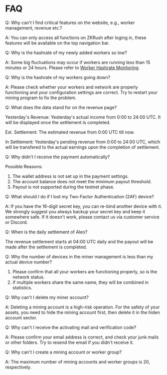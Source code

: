 # FAQ

Q: Why can’t I find critical features on the website, e.g., worker management, revenue etc.?

A: You can only access all functions on ZKRush after loging in, these features will be available on the top navigation bar.  



Q: Why is the hashrate of my newly added workers so low?

A: Some big fluctuations may occur if workers are running less than 15 minutes or 24 hours. Please refer to [Worker Hashrate Monitoring](en/_document/miner_hashrate.md).



Q: Why is the hashrate of my workers going down?

A: Please check whether your workers and network are properly functioning and your configuration settings are correct. Try to restart your mining program to fix the problem.  



Q: What does the data stand for on the revenue page? 

Yesterday's Revenue: Yesterday's actual income from 0:00 to 24:00 UTC. It will be displayed once the settlement is completed.

Est. Settlement: The estimated revenue from 0:00 UTC till now.

In Settlement: Yesterday's pending revenue from 0:00 to 24:00 UTC, which will be transfered to the actual earnings upon the completion of settlement.  



Q: Why didn't I receive the payment automatically? 

Possible Reasons:

1. The wallet address is not set up in the payment settings.
2. The account balance does not meet the minimum payout threshold.
3. Payout is not supported during the testnet phase.  



Q: What should I do if I lost my Two-Factor Authentication (2AF) device?

A: If you have the 16-digit secret key, you can re-bind another device with it. We strongly suggest you always backup your secret key and keep it somewhere safe. If it doesn't work, please contact us via customer service or Discord.  



Q: When is the daily settlement of Aleo?

The revenue settlement starts at 04:00 UTC daily and the payout will be made after the settlement is completed.  



Q: Why the number of devices in the miner management is less than my actual device number?

1. Please confirm that all your workers are functioning properly, so is the network status.
2. If multiple workers share the same name, they will be combined in statistics.  



Q: Why can't I delete my miner account?

A: Deleting a mining account is a high-risk operation. For the safety of your assets, you need to hide the mining account first, then delete it in the hiden account sector.  



Q: Why can't I receive the activating mail and verification code?

A: Please confirm your email address is correct, and check your junk mails or other folders. Try to resend the email if you didn't receive it.  



Q: Why can't I create a mining account or worker group?

A: The maximum number of mining accounts and worker groups is 20, respectively.  



